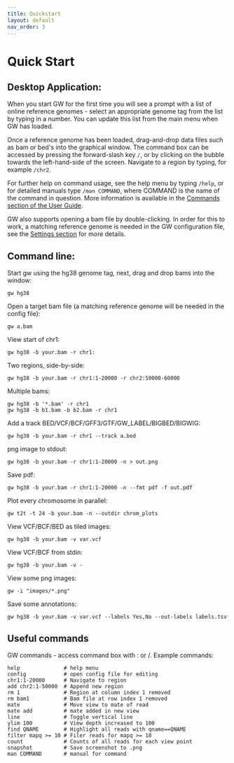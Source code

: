 ```yaml
---
title: Quickstart
layout: default
nav_order: 3
---
```


# Quick Start

## Desktop Application:
When you start GW for the first time you will see a prompt with a list of online reference genomes - select an
appropriate genome tag from the list by typing in a number. You can update this list from the main menu 
when GW has loaded.

Once a reference genome has been loaded, drag-and-drop data files such as bam or bed's into the graphical window. The command box 
can be accessed by pressing the forward-slash key `/`, or by clicking on the bubble towards the left-hand-side of the
screen. Navigate to a region by typing, for example `/chr2`.

For further help on command usage, see the help menu by typing `/help`, or for detailed manuals type `/man COMMAND`, where
COMMAND is the name of the command in question. More information is available in the [Commands section
of the User Guide](https://kcleal.github.io/gw/docs/guide/Commands.html).

GW also supports opening a bam file by double-clicking. In order for this to work, a matching reference genome is
needed in the GW configuration file, see the [Settings section](https://kcleal.github.io/gw/docs/guide/Settings.html) for more details.


## Command line:

Start gw using the hg38 genome tag, next, drag and drop bams into the window:
```shell
gw hg38
```

Open a target bam file (a matching reference genome will be needed in the config file):
```shell
gw a.bam
````

View start of chr1:
```shell
gw hg38 -b your.bam -r chr1:
```

Two regions, side-by-side:
```shell
gw hg38 -b your.bam -r chr1:1-20000 -r chr2:50000-60000
```

Multiple bams:
```shell
gw hg38 -b '*.bam' -r chr1
gw hg38 -b b1.bam -b b2.bam -r chr1
```

Add a track BED/VCF/BCF/GFF3/GTF/GW_LABEL/BIGBED/BIGWIG:
```shell
gw hg38 -b your.bam -r chr1 --track a.bed
```

png image to stdout:
```shell
gw hg38 -b your.bam -r chr1:1-20000 -n > out.png
```

Save pdf:
```shell
gw hg38 -b your.bam -r chr1:1-20000 -n --fmt pdf -f out.pdf
```

Plot every chromosome in parallel:
```shell
gw t2t -t 24 -b your.bam -n --outdir chrom_plots
```

View VCF/BCF/BED as tiled images:
```shell
gw hg38 -b your.bam -v var.vcf
```

View VCF/BCF from stdin:
```shell
gw hg38 -b your.bam -v -
```

View some png images:
```shell
gw -i "images/*.png"
```

Save some annotations:
```shell
gw hg38 -b your.bam -v var.vcf --labels Yes,No --out-labels labels.tsv
```

## Useful commands
GW commands - access command box with : or /. Example commands:

```
help              # help menu
config            # open config file for editing
chr1:1-20000      # Navigate to region
add chr2:1-50000  # Append new region
rm 1              # Region at column index 1 removed
rm bam1           # Bam file at row index 1 removed
mate              # Move view to mate of read
mate add          # mate added in new view
line              # Toggle vertical line
ylim 100          # View depth increased to 100
find QNAME        # Highlight all reads with qname==QNAME
filter mapq >= 10 # Filer reads for mapq >= 10
count             # Counts of all reads for each view point
snapshot          # Save screenshot to .png
man COMMAND       # manual for command
```

